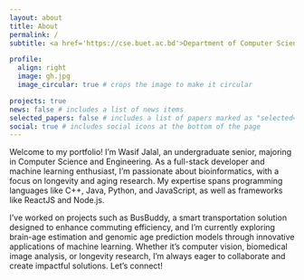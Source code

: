 ```yaml
---
layout: about
title: About
permalink: /
subtitle: <a href='https://cse.buet.ac.bd'>Department of Computer Science and Engineering</a><br><a href='https://buet.ac.bd'>Bangladesh University of Engineering and Technology</a>

profile:
  align: right
  image: gh.jpg
  image_circular: true # crops the image to make it circular

projects: true
news: false # includes a list of news items
selected_papers: false # includes a list of papers marked as "selected={true}"
social: true # includes social icons at the bottom of the page
---
```


Welcome to my portfolio! I’m Wasif Jalal, an undergraduate senior, majoring in Computer Science and Engineering. As a full-stack developer and machine learning enthusiast, I’m passionate about bioinformatics, with a focus on longevity and aging research. My expertise spans programming languages like C++, Java, Python, and JavaScript, as well as frameworks like ReactJS and Node.js.

I’ve worked on projects such as BusBuddy, a smart transportation solution designed to enhance commuting efficiency, and I’m currently exploring brain-age estimation and genomic age prediction models through innovative applications of machine learning. Whether it’s computer vision, biomedical image analysis, or longevity research, I’m always eager to collaborate and create impactful solutions. Let’s connect!